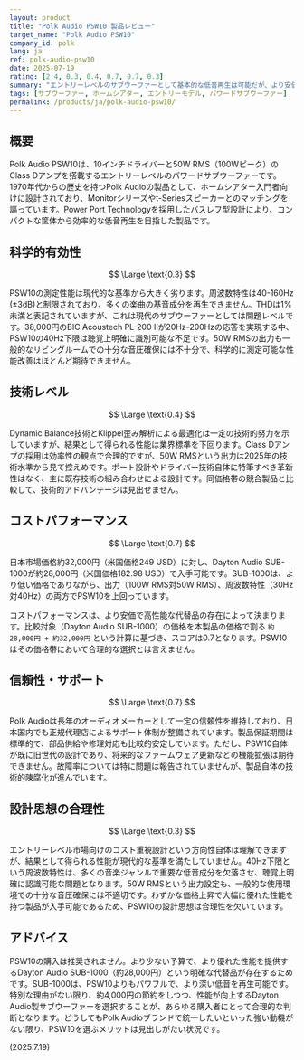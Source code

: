 ```yaml
---
layout: product
title: "Polk Audio PSW10 製品レビュー"
target_name: "Polk Audio PSW10"
company_id: polk
lang: ja
ref: polk-audio-psw10
date: 2025-07-19
rating: [2.4, 0.3, 0.4, 0.7, 0.7, 0.3]
summary: "エントリーレベルのサブウーファーとして基本的な低音再生は可能だが、より安価で高性能な代替品が存在するため選択する意義は薄い製品"
tags: [サブウーファー, ホームシアター, エントリーモデル, パワードサブウーファー]
permalink: /products/ja/polk-audio-psw10/
---
```


## 概要

Polk Audio PSW10は、10インチドライバーと50W RMS（100Wピーク）のClass Dアンプを搭載するエントリーレベルのパワードサブウーファーです。1970年代からの歴史を持つPolk Audioの製品として、ホームシアター入門者向けに設計されており、Monitorシリーズやt-Seriesスピーカーとのマッチングを謳っています。Power Port Technologyを採用したバスレフ型設計により、コンパクトな筐体から効率的な低音再生を目指した製品です。

## 科学的有効性

$$ \Large \text{0.3} $$

PSW10の測定性能は現代的な基準から大きく劣ります。周波数特性は40-160Hz (±3dB)と制限されており、多くの楽曲の基音成分を再生できません。THDは1%未満と表記されていますが、これは現代のサブウーファーとしては問題レベルです。38,000円のBIC Acoustech PL-200 IIが20Hz-200Hzの応答を実現する中、PSW10の40Hz下限は聴覚上明確に識別可能な不足です。50W RMSの出力も一般的なリビングルームでの十分な音圧確保には不十分で、科学的に測定可能な性能改善はほとんど期待できません。

## 技術レベル

$$ \Large \text{0.4} $$

Dynamic Balance技術とKlippel歪み解析による最適化は一定の技術的努力を示していますが、結果として得られる性能は業界標準を下回ります。Class Dアンプの採用は効率性の観点で合理的ですが、50W RMSという出力は2025年の技術水準から見て控えめです。ポート設計やドライバー技術自体に特筆すべき革新性はなく、主に既存技術の組み合わせによる設計です。同価格帯の競合製品と比較して、技術的アドバンテージは見出せません。

## コストパフォーマンス

$$ \Large \text{0.7} $$

日本市場価格約32,000円（米国価格249 USD）に対し、Dayton Audio SUB-1000が約28,000円（米国価格182.98 USD）で入手可能です。SUB-1000は、より低い価格でありながら、出力（100W RMS対50W RMS）、周波数特性（30Hz対40Hz）の両方でPSW10を上回っています。

コストパフォーマンスは、より安価で高性能な代替品の存在によって決まります。比較対象（Dayton Audio SUB-1000）の価格を本製品の価格で割る `約28,000円 ÷ 約32,000円` という計算に基づき、スコアは0.7となります。PSW10はその価格帯において合理的な選択とは言えません。

## 信頼性・サポート

$$ \Large \text{0.7} $$

Polk Audioは長年のオーディオメーカーとして一定の信頼性を維持しており、日本国内でも正規代理店によるサポート体制が整備されています。製品保証期間は標準的で、部品供給や修理対応も比較的安定しています。ただし、PSW10自体が既に旧世代の設計であり、将来的なファームウェア更新などの機能拡張は期待できません。故障率については特に問題は報告されていませんが、製品自体の技術的陳腐化が進んでいます。

## 設計思想の合理性

$$ \Large \text{0.3} $$

エントリーレベル市場向けのコスト重視設計という方向性自体は理解できますが、結果として得られる性能が現代的な基準を満たしていません。40Hz下限という周波数特性は、多くの音楽ジャンルで重要な低音成分を欠落させ、聴覚上明確に認識可能な問題となります。50W RMSという出力設定も、一般的な使用環境での十分な音圧確保には不適切です。わずかな価格上昇で大幅に優れた性能を持つ製品が入手可能であるため、PSW10の設計思想は合理性を欠いています。

## アドバイス

PSW10の購入は推奨されません。より少ない予算で、より優れた性能を提供するDayton Audio SUB-1000（約28,000円）という明確な代替品が存在するためです。SUB-1000は、PSW10よりもパワフルで、より深い低音を再生可能です。特別な理由がない限り、約4,000円の節約をしつつ、性能が向上するDayton Audio製サブウーファーを選択することが、あらゆる購入者にとって合理的な判断となります。どうしてもPolk Audioブランドで統一したいといった強い動機がない限り、PSW10を選ぶメリットは見出しがたい状況です。

(2025.7.19)